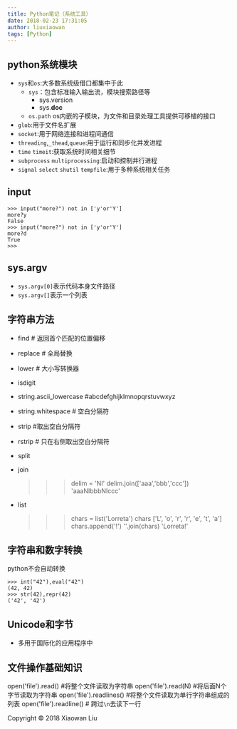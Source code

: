 ```yaml
---
title: Python笔记（系统工具）
date: 2018-02-23 17:31:05
author: liuxiaowan
tags: [Python]
---
```


## python系统模块
- `sys`和`os`:大多数系统级借口都集中于此
  - `sys`：包含标准输入输出流，模块搜索路径等
    - sys.version
    - sys.__doc__
  - `os.path` os内嵌的子模块，为文件和目录处理工具提供可移植的接口
- `glob`:用于文件名扩展
- `socket`:用于网络连接和进程间通信
- `threading`,`_thead`,`queue`:用于运行和同步化并发进程
- `time` `timeit`:获取系统时间相关细节
- `subprocess` `multiprocessing`:启动和控制并行进程
- `signal` `select` `shutil` `tempfile`:用于多种系统相关任务


## input

```
>>> input("more?") not in ['y'or'Y']
more?y
False
>>> input("more?") not in ['y'or'Y']
more?d
True
>>>

```

## sys.argv

- `sys.argv[0]`表示代码本身文件路径
- `sys.argv[]`表示一个列表

## 字符串方法

- find  # 返回首个匹配的位置偏移
- replace # 全局替换
- lower # 大小写转换器
- isdigit
- string.ascii_lowercase   #abcdefghijklmnopqrstuvwxyz
- string.whitespace # 空白分隔符
- strip #取出空白分隔符
- rstrip # 只在右侧取出空白分隔符
- split
- join

    >>> delim = 'NI'
    >>> delim.join(['aaa','bbb','ccc'])
    'aaaNIbbbNIccc'

- list

    >>> chars = list('Lorreta')
    >>> chars
    ['L', 'o', 'r', 'r', 'e', 't', 'a']
    >>> chars.append('!')
    >>> ''.join(chars)
    'Lorreta!'

## 字符串和数字转换

python不会自动转换

    >>> int("42"),eval("42")
    (42, 42)
    >>> str(42),repr(42)
    ('42', '42')

## Unicode和字节

- 多用于国际化的应用程序中

## 文件操作基础知识

open('file').read() #将整个文件读取为字符串
open('file').read(N)  #将后面N个字节读取为字符串
open('file').readlines()  #将整个文件读取为单行字符串组成的列表
open('file').readline() # 跨过`\n`去读下一行

Copyright © 2018 Xiaowan Liu
